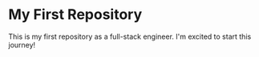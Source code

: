 # My First Repository

This is my first repository as a full-stack engineer. I'm excited to start this journey!

